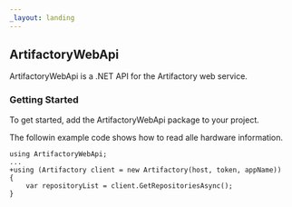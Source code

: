 ```yaml
---
_layout: landing
---
```


## ArtifactoryWebApi 

ArtifactoryWebApi is a .NET API for the Artifactory web service.	
		
### Getting Started


To get started, add the ArtifactoryWebApi package to your project.


The followin example code shows how to read alle hardware information.

    using ArtifactoryWebApi;
    ...
    +using (Artifactory client = new Artifactory(host, token, appName))
    {
        var repositoryList = client.GetRepositoriesAsync();
    }
